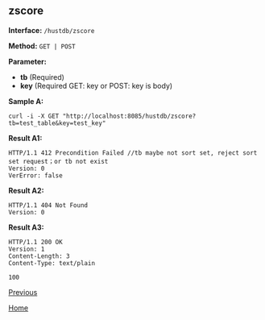 ## zscore ##

**Interface:** `/hustdb/zscore`

**Method:** `GET | POST`

**Parameter:** 

*  **tb** (Required)  
*  **key** (Required GET: key or POST: key is body)  

**Sample A:**

    curl -i -X GET "http://localhost:8085/hustdb/zscore?tb=test_table&key=test_key"

**Result A1:**

	HTTP/1.1 412 Precondition Failed //tb maybe not sort set, reject sort set request；or tb not exist
	Version: 0
	VerError: false

**Result A2:**

	HTTP/1.1 404 Not Found
	Version: 0

**Result A3:**

	HTTP/1.1 200 OK
	Version: 1
	Content-Length: 3
	Content-Type: text/plain

	100

[Previous](../hustdb.md)

[Home](../../../index.md)